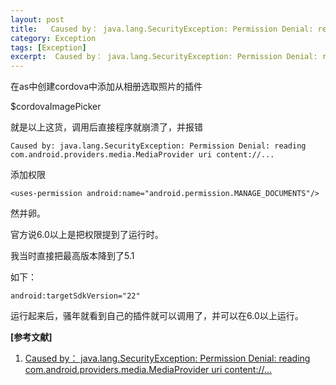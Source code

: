 ```yaml
---
layout: post
title:   Caused by： java.lang.SecurityException: Permission Denial: reading com.android.providers.media.MediaProvider uri content://... 
category: Exception
tags: [Exception]
excerpt:  Caused by： java.lang.SecurityException: Permission Denial: reading com.android.providers.media.MediaProvider uri content://... 
---
```


在as中创建cordova中添加从相册选取照片的插件

$cordovaImagePicker

就是以上这货，调用后直接程序就崩溃了，并报错

	Caused by: java.lang.SecurityException: Permission Denial: reading com.android.providers.media.MediaProvider uri content://...

添加权限

	<uses-permission android:name="android.permission.MANAGE_DOCUMENTS"/>

然并卵。

官方说6.0以上是把权限提到了运行时。

我当时直接把最高版本降到了5.1

如下：

	android:targetSdkVersion="22"

运行起来后，骚年就看到自己的插件就可以调用了，并可以在6.0以上运行。	


**[参考文献]**

1. [Caused by： java.lang.SecurityException: Permission Denial: reading com.android.providers.media.MediaProvider uri content://... ](https://www.cnblogs.com/earl-yongchang/p/5558823.html "Caused by： java.lang.SecurityException: Permission Denial: reading com.android.providers.media.MediaProvider uri content://... ")


